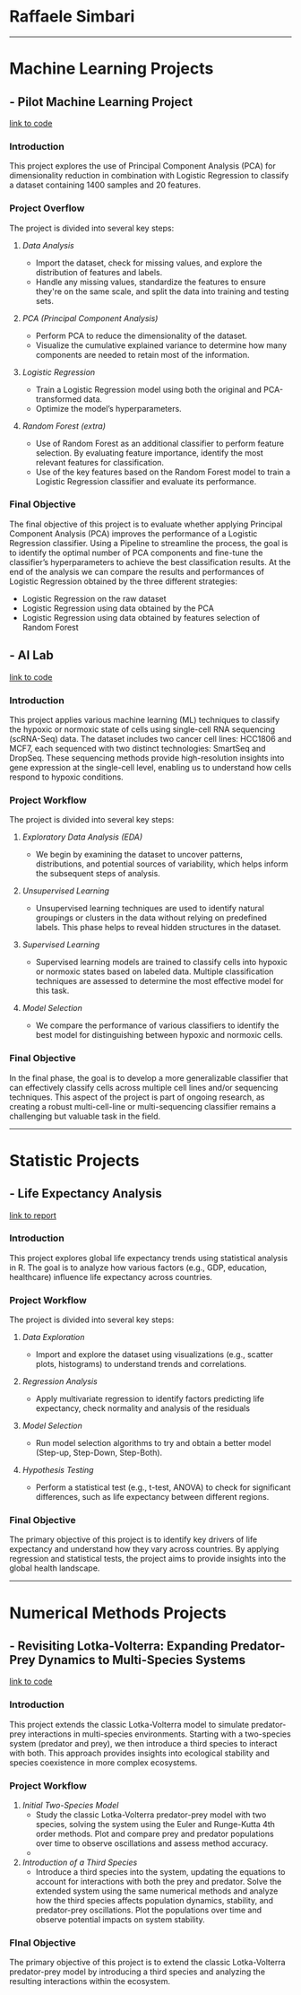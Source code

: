 # Raffaele Simbari
---

# **Machine Learning Projects**

## - **Pilot Machine Learning Project**
[link to code](https://raffaele233.github.io/file/ML_Individual_Project.html)

### Introduction
This project explores the use of Principal Component Analysis (PCA) for dimensionality reduction in combination with Logistic Regression to classify a dataset containing 1400 samples and 20 features. 

### Project Overflow
The project is divided into several key steps:

1. *Data Analysis*
   - Import the dataset, check for missing values, and explore the distribution of features and labels.
   - Handle any missing values, standardize the features to ensure they're on the same scale, and split the data into training and testing sets.
     
2. *PCA (Principal Component Analysis)*
   - Perform PCA to reduce the dimensionality of the dataset.
   - Visualize the cumulative explained variance to determine how many components are needed to retain most of the information.

3. *Logistic Regression*
   - Train a Logistic Regression model using both the original and PCA-transformed data.
   - Optimize the model’s hyperparameters.

4. *Random Forest (extra)*
   - Use of Random Forest as an additional classifier to perform feature selection. By evaluating feature importance, identify the most relevant features for classification.
   - Use of the key features based on the Random Forest model to train a Logistic Regression classifier and evaluate its performance.

### Final Objective
The final objective of this project is to evaluate whether applying Principal Component Analysis (PCA) improves the performance of a Logistic Regression classifier. Using a Pipeline to streamline the process, the goal is to identify the optimal number of PCA components and fine-tune the classifier’s hyperparameters to achieve the best classification results.
At the end of the analysis we can compare the results and performances of Logistic Regression obtained by the three different strategies:

- Logistic Regression on the raw dataset 
- Logistic Regression using data obtained by the PCA 
- Logistic Regression using data obtained by features selection of Random Forest
   
## - **AI Lab** 
[link to code](file:///Users/raffaelesimbari/Desktop/AI%20LAB/AILAB/AI_LAB/main_AILab.html)

### Introduction
This project applies various machine learning (ML) techniques to classify the hypoxic or normoxic state of cells using single-cell RNA sequencing (scRNA-Seq) data. The dataset includes two cancer cell lines: HCC1806 and MCF7, each sequenced with two distinct technologies: SmartSeq and DropSeq. These sequencing methods provide high-resolution insights into gene expression at the single-cell level, enabling us to understand how cells respond to hypoxic conditions.

### Project Workflow
The project is divided into several key steps:

1. *Exploratory Data Analysis (EDA)*
   - We begin by examining the dataset to uncover patterns, distributions, and potential sources of variability, which helps inform the subsequent steps of analysis.

2. *Unsupervised Learning*
   - Unsupervised learning techniques are used to identify natural groupings or clusters in the data without relying on predefined labels. This phase helps to reveal hidden structures in the dataset.

3. *Supervised Learning*
   - Supervised learning models are trained to classify cells into hypoxic or normoxic states based on labeled data. Multiple classification techniques are assessed to determine the most effective model for this task.

4. *Model Selection*
   - We compare the performance of various classifiers to identify the best model for distinguishing between hypoxic and normoxic cells.

### Final Objective
In the final phase, the goal is to develop a more generalizable classifier that can effectively classify cells across multiple cell lines and/or sequencing techniques. This aspect of the project is part of ongoing research, as creating a robust multi-cell-line or multi-sequencing classifier remains a challenging but valuable task in the field.

---

# **Statistic Projects**

## - **Life Expectancy Analysis** 
[link to report](file:///Users/raffaelesimbari/Desktop/Analyzing_Life_Expectancy.pdf)

### Introduction
This project explores global life expectancy trends using statistical analysis in R. The goal is to analyze how various factors (e.g., GDP, education, healthcare) influence life expectancy across countries.

### Project Workflow
The project is divided into several key steps:

1. *Data Exploration*
   - Import and explore the dataset using visualizations (e.g., scatter plots, histograms) to understand trends and correlations.

2. *Regression Analysis*
   - Apply multivariate regression to identify factors predicting life expectancy, check normality and analysis of the residuals

3. *Model Selection*
   - Run model selection algorithms to try and obtain a better model (Step-up, Step-Down, Step-Both).

4. *Hypothesis Testing*
   - Perform a statistical test (e.g., t-test, ANOVA) to check for significant differences, such as life expectancy between different regions.

### Final Objective
The primary objective of this project is to identify key drivers of life expectancy and understand how they vary across countries. By applying regression and statistical tests, the project aims to provide insights into the global health landscape.

---

# **Numerical Methods Projects** 

## - **Revisiting Lotka-Volterra: Expanding Predator-Prey Dynamics to Multi-Species Systems** 
[link to code](file:///Users/raffaelesimbari/Desktop/Numerical%20methods/Project/Project.html)

### Introduction
This project extends the classic Lotka-Volterra model to simulate predator-prey interactions in multi-species environments. Starting with a two-species system (predator and prey), we then introduce a third species to interact with both. This approach provides insights into ecological stability and species coexistence in more complex ecosystems.

### Project Workflow
1. *Initial Two-Species Model*
   - Study the classic Lotka-Volterra predator-prey model with two species, solving the system using the Euler and Runge-Kutta 4th order methods. Plot and compare prey and predator populations over time to observe oscillations and assess method accuracy.
   - 
2. *Introduction of a Third Species*
   - Introduce a third species into the system, updating the equations to account for interactions with both the prey and predator. Solve the extended system using the same numerical methods and analyze how the third species affects population dynamics, stability, and predator-prey oscillations. Plot the populations over time and observe potential impacts on system stability.

### FInal Objective
The primary objective of this project is to extend the classic Lotka-Volterra predator-prey model by introducing a third species and analyzing the resulting interactions within the ecosystem.










  
  
